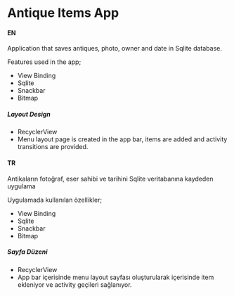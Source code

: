 
# Antique Items App

#### EN

Application that saves antiques, photo, owner and date in Sqlite database.

Features used in the app;

- View Binding
- Sqlite
- Snackbar
- Bitmap 

##### Layout Design
- RecyclerView
- Menu layout page is created in the app bar, items are added and activity transitions are provided.


#### TR

Antikaların fotoğraf, eser sahibi ve tarihini Sqlite veritabanına kaydeden uygulama

Uygulamada kullanılan özellikler;

- View Binding
- Sqlite
- Snackbar
- Bitmap 

##### Sayfa Düzeni
- RecyclerView
- App bar içerisinde menu layout sayfası oluşturularak içerisinde item ekleniyor ve activity geçileri sağlanıyor.




